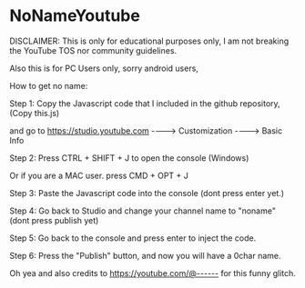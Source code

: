 # NoNameYoutube
DISCLAIMER: This is only for educational purposes only, I am not breaking the YouTube TOS nor community guidelines.

Also this is for PC Users only, sorry android users,

How to get no name:

Step 1: Copy the Javascript code that I included in the github repository, (Copy this.js) 

and go to https://studio.youtube.com ----> Customization ----> Basic Info

Step 2: Press CTRL + SHIFT + J to open the console (Windows)

Or if you are a MAC user. press CMD + OPT + J

Step 3: Paste the Javascript code into the console (dont press enter yet.)

Step 4: Go back to Studio and change your channel name to "noname" (dont press publish yet)

Step 5: Go back to the console and press enter to inject the code.

Step 6: Press the "Publish" button, and now you will have a 0char name.

Oh yea and also credits to https://youtube.com/@------ for this funny glitch.

